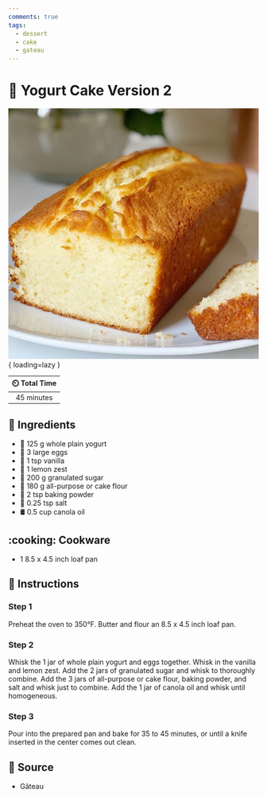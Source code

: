 ```yaml
---
comments: true
tags:
  - dessert
  - cake
  - gateau
---
```

# :cake: Yogurt Cake Version 2

![Yogurt Cake Version 2][1]{ loading=lazy }

| :timer_clock: Total Time |
|:-----------------------: |
| 45 minutes |

## :salt: Ingredients

- :microbe: 125 g whole plain yogurt
- :egg: 3 large eggs
- :icecream: 1 tsp vanilla
- :lemon: 1 lemon zest
- :candy: 200 g granulated sugar
- :ear_of_rice: 180 g all-purpose or cake flour
- :dash: 2 tsp baking powder
- :salt: 0.25 tsp salt
- :oil_drum: 0.5 cup canola oil

## :cooking: Cookware

- 1 8.5 x 4.5 inch loaf pan

## :pencil: Instructions

### Step 1

Preheat the oven to 350°F. Butter and flour an 8.5 x 4.5 inch loaf pan.

### Step 2

Whisk the 1 jar of whole plain yogurt and eggs together. Whisk in the vanilla and lemon zest. Add the 2 jars of
granulated sugar and whisk to thoroughly combine. Add the 3 jars of all-purpose or cake flour, baking powder, and salt
and whisk just to combine. Add the 1 jar of canola oil and whisk until homogeneous.

### Step 3

Pour into the prepared pan and bake for 35 to 45 minutes, or until a knife inserted in the center comes out clean.

## :link: Source

- Gâteau

[1]: <../../assets/images/yogurt-cake-version-2.jpg>

